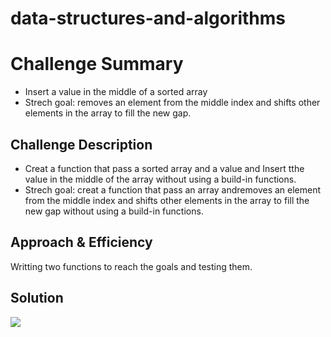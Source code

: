 # data-structures-and-algorithms

# Challenge Summary
* Insert a value in the middle of a sorted array
* Strech goal: removes an element from the middle index and shifts other elements in the array to fill the new gap.

## Challenge Description
* Creat a function that pass a sorted array and a value and Insert tthe value in the middle of the array without using a build-in functions.
* Strech goal: creat a function that pass an array andremoves an element from the middle index and shifts other elements in the array to fill the new gap without using a build-in functions.


## Approach & Efficiency
Writting two functions to reach the goals and testing them.

## Solution
![](img/IMG_20200123_195726.jpg)
